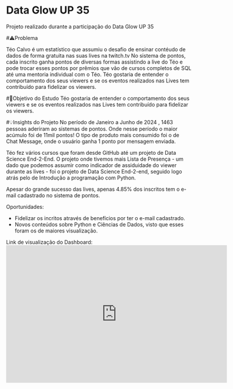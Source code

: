 # Data Glow UP 35

Projeto realizado durante a participação do Data Glow UP 35

#⚠️Problema

Téo Calvo é um estatístico que assumiu o desafio de ensinar contéudo de dados de forma gratuita nas suas lives na twitch.tv
No sistema de pontos, cada inscrito ganha pontos de diversas formas assistindo a live do Téo e pode trocar esses pontos por prêmios que vão de cursos completos de SQL até uma mentoria individual com o Téo.
Téo gostaria de entender o comportamento dos seus viewers e se os eventos realizados nas Lives tem contribuído para fidelizar os viewers.


#🎯Objetivo do Estudo
Téo gostaria de entender o comportamento dos seus viewers e se os eventos realizados nas Lives tem contribuído para fidelizar os viewers.


#💡Insights do Projeto
No período de Janeiro a Junho de 2024 , 1463 pessoas aderiram ao sistemas de pontos. Onde nesse período o maior acúmulo foi de 11mil pontos!
O tipo de produto mais consumido foi o de Chat Message, onde o usuário ganha 1 ponto por mensagem enviada.

Téo fez vários cursos que foram desde GitHub até um projeto de Data Science End-2-End. 
O projeto onde tivemos mais Lista de Presença - um dado que podemos assumir como indicador de assiduidade do viewer durante as lives - foi o projeto de Data Science End-2-end, seguido logo atrás pelo de Introdução a programação com Python.

Apesar do grande sucesso das lives, apenas 4.85% dos inscritos tem o e-mail cadastrado no sistema de pontos.


Oportunidades:

- Fidelizar os incritos através de benefícios por ter o e-mail cadastrado.
- Novos conteúdos sobre Python e Ciências de Dados, visto que esses foram os de maiores visualização.

Link de visualização do Dashboard: <iframe title="dgu35" width="600" height="373.5" src="https://app.powerbi.com/view?r=eyJrIjoiMTRmNDU2ZDYtZjdjYi00YWQ3LWEzNGYtNWFkNGY3OWMzODYxIiwidCI6IjQyOTJlZGZlLTcxN2QtNDgxYy1hZmQwLWUwNWU3NzJiNjhiMiJ9" frameborder="0" allowFullScreen="true"></iframe>
